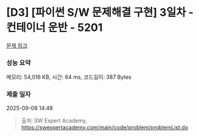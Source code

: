 # [D3] [파이썬 S/W 문제해결 구현] 3일차 - 컨테이너 운반 - 5201 

[문제 링크](https://swexpertacademy.com/main/code/problem/problemDetail.do?contestProbId=AWT-JKa6caEDFAVT) 

### 성능 요약

메모리: 54,016 KB, 시간: 64 ms, 코드길이: 387 Bytes

### 제출 일자

2025-09-08 14:48



> 출처: SW Expert Academy, https://swexpertacademy.com/main/code/problem/problemList.do